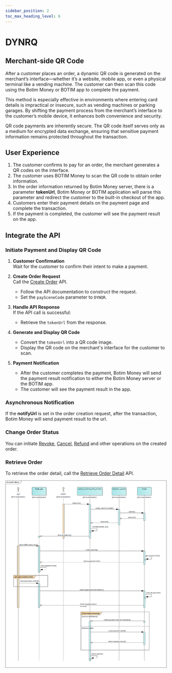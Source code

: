 ```yaml
---
sidebar_position: 2
toc_max_heading_level: 6
---
```


# DYNRQ

## Merchant-side QR Code

After a customer places an order, a dynamic QR code is generated on the merchant’s interface—whether it’s a website, mobile app, or even a physical terminal like a vending machine. The customer can then scan this code using the Botim Money or BOTIM app to complete the payment.

This method is especially effective in environments where entering card details is impractical or insecure, such as vending machines or parking garages. By shifting the payment process from the merchant’s interface to the customer’s mobile device, it enhances both convenience and security.

QR code payments are inherently secure. The QR code itself serves only as a medium for encrypted data exchange, ensuring that sensitive payment information remains protected throughout the transaction.

## User Experience

1. The customer confirms to pay for an order, the merchant generates a QR codes on the interface.
2. The customer uses BOTIM Money to scan the QR code to obtain order information. 
3. In the order information returned by Botim Money server, there is a parameter **tokenUrl**, Botim Money or BOTIM application will parse this parameter and redirect the customer to the built-in checkout of the app.
4. Customers enter their payment details on the payment page and complete the transaction.
5. If the payment is completed, the customer will see the payment result on the app.

## Integrate the API

### Initiate Payment and Display QR Code

1. **Customer Confirmation**  
   Wait for the customer to confirm their intent to make a payment.

2. **Create Order Request**  
   Call the [Create Order](/docs/createorder) API.  
   - Follow the API documentation to construct the request.
   - Set the `paySceneCode` parameter to `DYNQR`.

3. **Handle API Response**  
   If the API call is successful:
   - Retrieve the `tokenUrl` from the response.

4. **Generate and Display QR Code**  
   - Convert the `tokenUrl` into a QR code image.
   - Display the QR code on the merchant's interface for the customer to scan.

5. **Payment Notification**  
   - After the customer completes the payment, Botim Money will send the payment result notification to either the Botim Money server or the BOTIM app.
   - The customer will see the payment result in the app.

### Asynchronous Notification

If the **notifyUrl** is set in the order creation request, after the transaction, Botim Money will send payment result to the url.

### Change Order Status

You can initiate [Revoke](/docs/revoke), [Cancel](/docs/cancel), [Refund](/docs/refund) and other operations on the created order.

### Retrieve Order

To retrieve the order detail, call the [Retrieve Order Detail](/docs/retrieveorderdetail) API.

![dynrqflow](../pic/dynqr.png)
